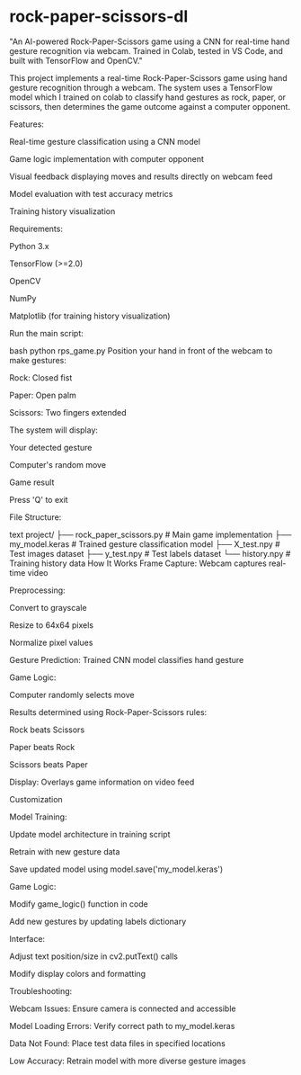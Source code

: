 # rock-paper-scissors-dl
"An AI-powered Rock-Paper-Scissors game using a CNN for real-time hand gesture recognition via webcam. Trained in Colab, tested in VS Code, and built with TensorFlow and OpenCV."

This project implements a real-time Rock-Paper-Scissors game using hand gesture recognition through a webcam. The system uses a TensorFlow model which I trained on colab to classify hand gestures as rock, paper, or scissors, then determines the game outcome against a computer opponent.

Features:

Real-time gesture classification using a CNN model

Game logic implementation with computer opponent

Visual feedback displaying moves and results directly on webcam feed

Model evaluation with test accuracy metrics

Training history visualization 

Requirements:

Python 3.x

TensorFlow (>=2.0)

OpenCV

NumPy

Matplotlib (for training history visualization)

Run the main script:

bash
python rps_game.py
Position your hand in front of the webcam to make gestures:

Rock: Closed fist

Paper: Open palm

Scissors: Two fingers extended

The system will display:

Your detected gesture

Computer's random move

Game result

Press 'Q' to exit

File Structure:

text
project/
├── rock_paper_scissors.py     # Main game implementation
├── my_model.keras             # Trained gesture classification model
├── X_test.npy                 # Test images dataset
├── y_test.npy                 # Test labels dataset
└── history.npy                # Training history data
How It Works
Frame Capture: Webcam captures real-time video

Preprocessing:

Convert to grayscale

Resize to 64x64 pixels

Normalize pixel values

Gesture Prediction: Trained CNN model classifies hand gesture

Game Logic:

Computer randomly selects move

Results determined using Rock-Paper-Scissors rules:

Rock beats Scissors

Paper beats Rock

Scissors beats Paper

Display: Overlays game information on video feed

Customization

Model Training:

Update model architecture in training script

Retrain with new gesture data

Save updated model using model.save('my_model.keras')

Game Logic:

Modify game_logic() function in code

Add new gestures by updating labels dictionary

Interface:

Adjust text position/size in cv2.putText() calls

Modify display colors and formatting

Troubleshooting:

Webcam Issues: Ensure camera is connected and accessible

Model Loading Errors: Verify correct path to my_model.keras

Data Not Found: Place test data files in specified locations

Low Accuracy: Retrain model with more diverse gesture images
